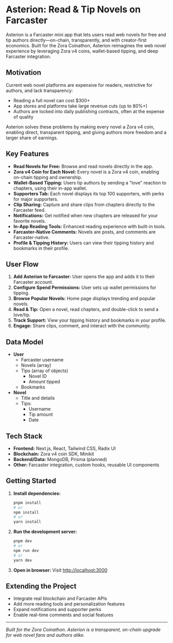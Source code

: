 # Asterion: Read & Tip Novels on Farcaster

Asterion is a Farcaster mini app that lets users read web novels for free and tip authors directly—on-chain, transparently, and with creator-first economics. Built for the Zora Coinathon, Asterion reimagines the web novel experience by leveraging Zora v4 coins, wallet-based tipping, and deep Farcaster integration.

## Motivation

Current web novel platforms are expensive for readers, restrictive for authors, and lack transparency:

- Reading a full novel can cost $300+
- App stores and platforms take large revenue cuts (up to 80%+)
- Authors are locked into daily publishing contracts, often at the expense of quality

Asterion solves these problems by making every novel a Zora v4 coin, enabling direct, transparent tipping, and giving authors more freedom and a larger share of earnings.

## Key Features

- **Read Novels for Free:** Browse and read novels directly in the app.
- **Zora v4 Coin for Each Novel:** Every novel is a Zora v4 coin, enabling on-chain tipping and ownership.
- **Wallet-Based Tipping:** Users tip authors by sending a "love" reaction to chapters, using their in-app wallet.
- **Supporters Tab:** Each novel displays its top 100 supporters, with perks for major supporters.
- **Clip Sharing:** Capture and share clips from chapters directly to the Farcaster feed.
- **Notifications:** Get notified when new chapters are released for your favorite novels.
- **In-App Reading Tools:** Enhanced reading experience with built-in tools.
- **Farcaster-Native Comments:** Novels are posts, and comments are Farcaster-native.
- **Profile & Tipping History:** Users can view their tipping history and bookmarks in their profile.

## User Flow

1. **Add Asterion to Farcaster:** User opens the app and adds it to their Farcaster account.
2. **Configure Spend Permissions:** User sets up wallet permissions for tipping.
3. **Browse Popular Novels:** Home page displays trending and popular novels.
4. **Read & Tip:** Open a novel, read chapters, and double-click to send a love/tip.
5. **Track Support:** View your tipping history and bookmarks in your profile.
6. **Engage:** Share clips, comment, and interact with the community.

## Data Model

- **User**
  - Farcaster username
  - Novels (array)
  - Tips (array of objects)
    - Novel ID
    - Amount tipped
  - Bookmarks
- **Novel**
  - Title and details
  - Tips:
    - Username
    - Tip amount
    - Date

## Tech Stack

- **Frontend:** Next.js, React, Tailwind CSS, Radix UI
- **Blockchain:** Zora v4 coin SDK, Minikit
- **Backend/Data:** MongoDB, Prisma (planned)
- **Other:** Farcaster integration, custom hooks, reusable UI components

## Getting Started

1. **Install dependencies:**
   ```sh
   pnpm install
   # or
   npm install
   # or
   yarn install
   ```
2. **Run the development server:**
   ```sh
   pnpm dev
   # or
   npm run dev
   # or
   yarn dev
   ```
3. **Open in browser:**
   Visit [http://localhost:3000](http://localhost:3000)

## Extending the Project

- Integrate real blockchain and Farcaster APIs
- Add more reading tools and personalization features
- Expand notifications and supporter perks
- Enable real-time comments and social features

---

_Built for the Zora Coinathon. Asterion is a transparent, on-chain upgrade for web novel fans and authors alike._
